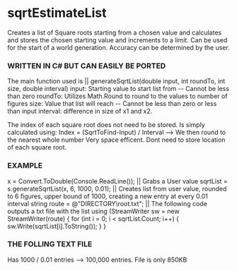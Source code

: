 # sqrtEstimateList
Creates a list of Square roots starting from a chosen value and calculates and stores the chosen starting value and increments to a limit.
Can be used for the start of a world generation. Accuracy can be determined by the user.

### WRITTEN IN C# BUT CAN EASILY BE PORTED 

The main function used is || generateSqrtList(double input, int roundTo, int size, double interval)
input: Starting value to start list from -- Cannot be less than zero
roundTo: Utilizes Math.Round to round to the values to number of figures
size: Value that list will reach -- Cannot be less than zero or less than input
interval: difference in size of x1 and x2.

The index of each square root does not need to be stored. Is simply calculated using: Index = (SqrtToFind-Input) / Interval --> We then round to the nearest whole number
Very space efficent. Dont need to store location of each square root. 

### EXAMPLE 

 x = Convert.ToDouble(Console.ReadLine());        || Grabs a User value 
 sqrtList = s.generateSqrtList(x, 6, 1000, 0.01); || Creates list from user value, rounded to 6 figures, upper bound of 1000, creating a new entry at every 0.01 interval 
 string route = @"DIRECTORY\root.txt";            || The following code outputs a txt file with the list
 using (StreamWriter sw = new StreamWriter(route)
 {
    for (int i = 0; i < sqrtList.Count; i++)
    {
        sw.Write(sqrtList[i].ToString());
    }
 }
 
 ### THE FOLLING TEXT FILE 
 
 Has 1000 / 0.01 entries --> 100,000 entries.
 File is only 850KB 
